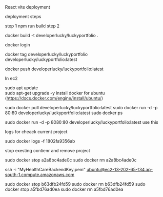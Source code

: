 React vite deployment 

deployment steps

step 1
npm run build
step 2

docker build -t developerlucky/luckyportfolio .

docker login

docker tag developerlucky/luckyportfolio developerlucky/luckyportfolio:latest

docker push developerlucky/luckyportfolio:latest


In ec2

sudo apt update  
sudo apt-get upgrade -y
install docker for ubuntu (https://docs.docker.com/engine/install/ubuntu/)

sudo docker pull developerlucky/luckyportfolio:latest
sudo docker run -d -p 80:80 developerlucky/luckyportfolio:latest
sudo docker ps

sudo docker run -d -p 8080:80 developerlucky/luckyportfolio:latest
use this 


logs for cheack current project

sudo docker logs -f 1802fa9356ab



stop exesting contienr and remove project

sudo docker stop a2a8bc4ade0c
sudo docker rm a2a8bc4ade0c



ssh -i "MyHealthCareBackendKey.pem" ubuntu@ec2-13-202-65-134.ap-south-1.compute.amazonaws.com



sudo docker stop b63dfb24fd59
sudo docker rm b63dfb24fd59
sudo docker stop a5fbd76ad0ea
sudo docker rm a5fbd76ad0ea